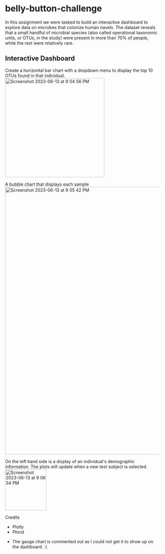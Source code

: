 # belly-button-challenge

In this assignment we were tasked to build an interactive dashboard to explore data on microbes that colonize human navels. 
The dataset reveals that a small handful of microbial species (also called operational taxonomic units, or OTUs, in the study) were present in more than 70% of people, while the rest were relatively rare.

## Interactive Dashboard
Create a horizontal bar chart with a dropdown menu to display the top 10 OTUs found in that individual.
<img width="323" alt="Screenshot 2023-06-13 at 9 04 56 PM" src="https://github.com/breeliu2/belly-button-challenge/assets/124847109/6fccda72-b667-4c55-94be-b4adff21c611">

A bubble chart that displays each sample
<img width="872" alt="Screenshot 2023-06-13 at 9 05 42 PM" src="https://github.com/breeliu2/belly-button-challenge/assets/124847109/a1a06564-1f01-4ea8-ba1c-9250d4bedff7">

On the left hand side is a display of an individual's demographic information. The plots will update when a new test subject is selected.
<img width="134" alt="Screenshot 2023-06-13 at 9 06 34 PM" src="https://github.com/breeliu2/belly-button-challenge/assets/124847109/ca8a2e1e-9375-424a-8855-7547b442c164">

Credits
* Plotly 
* Phind

- The gauge chart is commented out as I could not get it to show up on the dashboard. :(
